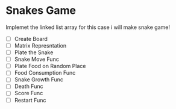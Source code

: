 # Snakes Game
Implemet the linked list array for this case i will make snake game!

- [ ] Create Board
- [ ] Matrix Represntation
- [ ] Plate the Snake
- [ ] Snake Move Func
- [ ] Plate Food on Random Place
- [ ] Food Consumption Func
- [ ] Snake Growth Func
- [ ] Death Func
- [ ] Score Func
- [ ] Restart Func
